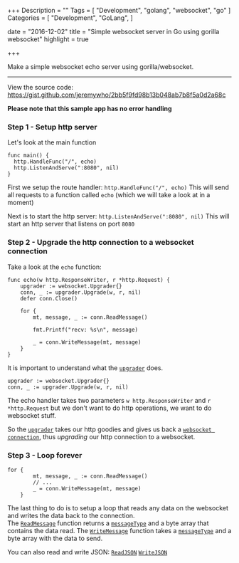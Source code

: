 +++
Description = ""
Tags = [
  "Development",
  "golang",
  "websocket",
  "go" 
]
Categories = [
  "Development",
  "GoLang",
]

date = "2016-12-02"
title = "Simple websocket server in Go using gorilla websocket"
highlight = true

+++

Make a simple websocket echo server using gorilla/websocket. 

<!--more-->

---

View the source code: https://gist.github.com/jeremywho/2bb5f9fd98b13b048ab7b8f5a0d2a68c

**Please note that this sample app has no error handling**

### Step 1 - Setup http server

Let's look at the main function

    func main() {
	  http.HandleFunc("/", echo)
	  http.ListenAndServe(":8080", nil)
    }

First we setup the route handler: `http.HandleFunc("/", echo)` 
This will send all requests to a function called `echo` (which we will take a look at in a moment)

Next is to start the http server: `http.ListenAndServe(":8080", nil)`
This will start an http server that listens on port `8080`

### Step 2 - Upgrade the http connection to a websocket connection

Take a look at the `echo` function:

    func echo(w http.ResponseWriter, r *http.Request) {
        upgrader := websocket.Upgrader{}
        conn, _ := upgrader.Upgrade(w, r, nil)
        defer conn.Close()

        for {
            mt, message, _ := conn.ReadMessage()

            fmt.Printf("recv: %s\n", message)

            _ = conn.WriteMessage(mt, message)
        }
    }

It is important to understand what the [`upgrader`](https://godoc.org/github.com/gorilla/websocket#Upgrader) does.  

    upgrader := websocket.Upgrader{}
    conn, _ := upgrader.Upgrade(w, r, nil)

The echo handler takes two parameters `w http.ResponseWriter` and `r *http.Request` but we don't want to do http operations, we want to do websocket stuff.  

So the [`upgrader`](https://godoc.org/github.com/gorilla/websocket#Upgrader) takes our http goodies and gives us back a [`websocket connection`](https://godoc.org/github.com/gorilla/websocket#Conn), thus _upgrading_ our http connection to a websocket.

### Step 3 - Loop forever

    for {
            mt, message, _ := conn.ReadMessage()
            // ...
            _ = conn.WriteMessage(mt, message)
        }

The last thing to do is to setup a loop that reads any data on the websocket and writes the data back to the connection.  
The [`ReadMessage`](https://godoc.org/github.com/gorilla/websocket#Conn.ReadMessage) function returns a [`messageType`](https://godoc.org/github.com/gorilla/websocket#pkg-constants) and a byte array that contains the data read.
The [`WriteMessage`](https://godoc.org/github.com/gorilla/websocket#Conn.WriteMessage) function takes a [`messageType`](https://godoc.org/github.com/gorilla/websocket#pkg-constants) and a byte array with the data to send.

You can also read and write JSON:
[`ReadJSON`](https://godoc.org/github.com/gorilla/websocket#Conn.ReadJSON)
[`WriteJSON`](https://godoc.org/github.com/gorilla/websocket#Conn.WriteJSON)
